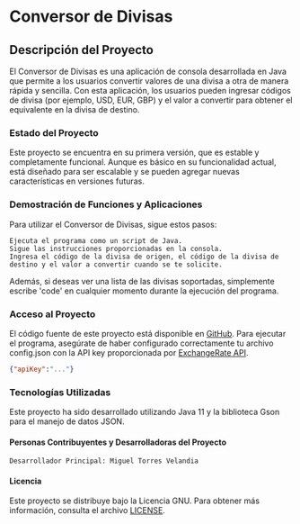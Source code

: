 # Conversor de Divisas
## Descripción del Proyecto
El Conversor de Divisas es una aplicación de consola desarrollada en Java que permite a los usuarios convertir valores de una divisa a otra de manera rápida y sencilla. Con esta aplicación, los usuarios pueden ingresar códigos de divisa (por ejemplo, USD, EUR, GBP) y el valor a convertir para obtener el equivalente en la divisa de destino.
### Estado del Proyecto
Este proyecto se encuentra en su primera versión, que es estable y completamente funcional. Aunque es básico en su funcionalidad actual, está diseñado para ser escalable y se pueden agregar nuevas características en versiones futuras.
### Demostración de Funciones y Aplicaciones
Para utilizar el Conversor de Divisas, sigue estos pasos:

    Ejecuta el programa como un script de Java.
    Sigue las instrucciones proporcionadas en la consola.
    Ingresa el código de la divisa de origen, el código de la divisa de destino y el valor a convertir cuando se te solicite.

Además, si deseas ver una lista de las divisas soportadas, simplemente escribe 'code' en cualquier momento durante la ejecución del programa.
### Acceso al Proyecto
El código fuente de este proyecto está disponible en [GitHub](https://github.com/mthor-v/currency-converter/). Para ejecutar el programa, asegúrate de haber configurado correctamente tu archivo config.json con la API key proporcionada por [ExchangeRate API](https://app.exchangerate-api.com/).
```json
{"apiKey":"..."}
```
### Tecnologías Utilizadas
Este proyecto ha sido desarrollado utilizando Java 11 y la biblioteca Gson para el manejo de datos JSON.
#### Personas Contribuyentes y Desarrolladoras del Proyecto
    Desarrollador Principal: Miguel Torres Velandia
#### Licencia
Este proyecto se distribuye bajo la Licencia GNU. Para obtener más información, consulta el archivo [LICENSE](https://github.com/mthor-v/currency-converter/blob/main/LICENSE).
